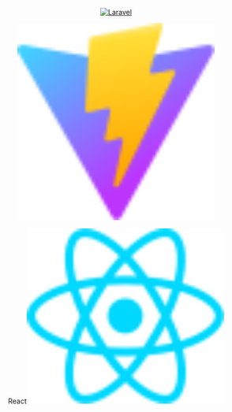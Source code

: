 <p align="center"><a href="https://laravel.com" target="_blank"><img src="https://raw.githubusercontent.com/laravel/art/master/logo-lockup/5%20SVG/2%20CMYK/1%20Full%20Color/laravel-logolockup-cmyk-red.svg" width="400" alt="Laravel"></a></p>
<p align="center"><a href="https://vitejs.dev/" target="_blank"><img src="react\public\vite.svg" width="400" alt="Vite"></a></p>
<p align="center">React<a href="https://react.dev/" target="_blank"><img src="react\src\assets\react.svg" width="400" alt="React"></a></p>
